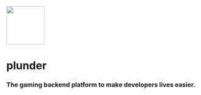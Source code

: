 <img src="https://avatars.githubusercontent.com/u/127874335?s=200&v=4" width="100" height="100" />

<h1 align="left">plunder</h1>
<h3 align="left">The gaming backend platform to make developers lives easier.</h3>
